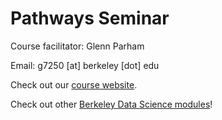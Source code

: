 # Pathways Seminar
Course facilitator: Glenn Parham

Email: g7250 [at] berkeley [dot] edu


Check out our [course website](tinyurl.com/pathwaysseminar).

Check out other [Berkeley Data Science modules](ds-modules.github.io/DS-Modules)!
